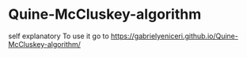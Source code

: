 # Quine-McCluskey-algorithm
self explanatory
To use it go to
https://gabrielyeniceri.github.io/Quine-McCluskey-algorithm/
